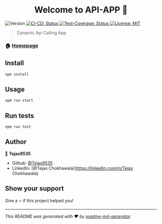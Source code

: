 <h1 align="center">Welcome to API-APP 👋</h1>
<p>
  <img alt="Version" src="https://img.shields.io/badge/version-0.1.0-blue.svg?cacheSeconds=2592000" />
  <a href="#" target="_blank">
    <img alt="CI-CD: Status" src="https://github.com/Tejas9535/Api-App/actions/workflows/Build.yml/badge.svg)](https://github.com/Tejas9535/Api-App/actions/workflows/Build.yml" />
  </a>
  <a href="#" target="_blank">
    <img alt="Test-Coverage: Status" src="https://img.shields.io/endpoint?url=https://gist.githubusercontent.com/Tejas9535/e77941b401d5aace94d442094fb912a7/raw/Api-App__main.json" />
  </a>
  <a href="#" target="_blank">
    <img alt="License: MIT" src="https://img.shields.io/badge/License-MIT-yellow.svg" />
  </a>
</p>

> Dynamic Api Calling App

### 🏠 [Homepage](https://github.com/Tejas9535/Api-App.git)

## Install

```sh
npm install
```

## Usage

```sh
npm run start
```

## Run tests

```sh
npm run test
```

## Author

👤 **Tejas9535**

* Github: [@Tejas9535](https://github.com/Tejas9535)
* LinkedIn: [@Tejas Chokhawala](https://linkedin.com/in/Tejas Chokhawala)

## Show your support

Give a ⭐️ if this project helped you!

***
_This README was generated with ❤️ by [readme-md-generator](https://github.com/kefranabg/readme-md-generator)_